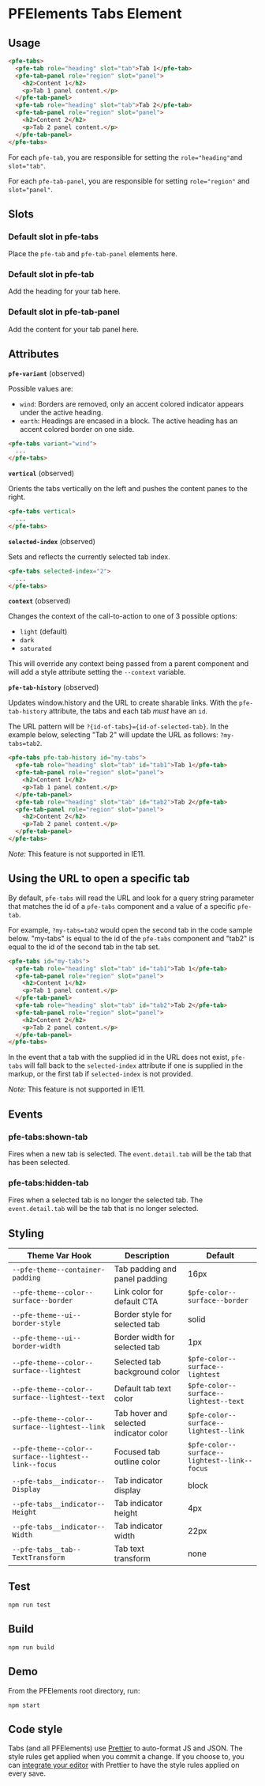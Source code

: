 # PFElements Tabs Element

## Usage

```html
<pfe-tabs>
  <pfe-tab role="heading" slot="tab">Tab 1</pfe-tab>
  <pfe-tab-panel role="region" slot="panel">
    <h2>Content 1</h2>
    <p>Tab 1 panel content.</p>
  </pfe-tab-panel>
  <pfe-tab role="heading" slot="tab">Tab 2</pfe-tab>
  <pfe-tab-panel role="region" slot="panel">
    <h2>Content 2</h2>
    <p>Tab 2 panel content.</p>
  </pfe-tab-panel>
</pfe-tabs>
```

For each `pfe-tab`, you are responsible for setting the `role="heading"`and
`slot="tab"`.

For each `pfe-tab-panel`, you are responsible for setting `role="region"` and
`slot="panel"`.

## Slots

### Default slot in pfe-tabs

Place the `pfe-tab` and `pfe-tab-panel` elements here.

### Default slot in pfe-tab

Add the heading for your tab here.

### Default slot in pfe-tab-panel

Add the content for your tab panel here.

## Attributes
**`pfe-variant`** (observed)

Possible values are:
- `wind`: Borders are removed, only an accent colored indicator appears under the active heading.
- `earth`: Headings are encased in a block. The active heading has an accent colored border on one side.

```html
<pfe-tabs variant="wind">
  ...
</pfe-tabs>
```

**`vertical`** (observed)

Orients the tabs vertically on the left and pushes the content panes to the right.

```html
<pfe-tabs vertical>
  ...
</pfe-tabs>
```

**`selected-index`** (observed)

Sets and reflects the currently selected tab index.

```html
<pfe-tabs selected-index="2">
  ...
</pfe-tabs>
```

**`context`** (observed)

Changes the context of the call-to-action to one of 3 possible options:
- `light` (default)
- `dark`
- `saturated`

This will override any context being passed from a parent component and will add a style attribute setting the `--context` variable.

**`pfe-tab-history`** (observed)

Updates window.history and the URL to create sharable links. With the
`pfe-tab-history` attribute, the tabs and each tab *must* have an `id`.

The URL pattern will be `?{id-of-tabs}={id-of-selected-tab}`. In the example
below, selecting "Tab 2" will update the URL as follows: `?my-tabs=tab2`.

```html
<pfe-tabs pfe-tab-history id="my-tabs">
  <pfe-tab role="heading" slot="tab" id="tab1">Tab 1</pfe-tab>
  <pfe-tab-panel role="region" slot="panel">
    <h2>Content 1</h2>
    <p>Tab 1 panel content.</p>
  </pfe-tab-panel>
  <pfe-tab role="heading" slot="tab" id="tab2">Tab 2</pfe-tab>
  <pfe-tab-panel role="region" slot="panel">
    <h2>Content 2</h2>
    <p>Tab 2 panel content.</p>
  </pfe-tab-panel>
</pfe-tabs>
```

*Note:* This feature is not supported in IE11.

## Using the URL to open a specific tab

By default, `pfe-tabs` will read the URL and look for a query string parameter
that matches the id of a `pfe-tabs` component and a value of a specific
`pfe-tab`.

For example, `?my-tabs=tab2` would open the second tab in the code sample below.
"my-tabs" is equal to the id of the `pfe-tabs` component and "tab2" is equal to
the id of the second tab in the tab set.

```html
<pfe-tabs id="my-tabs">
  <pfe-tab role="heading" slot="tab" id="tab1">Tab 1</pfe-tab>
  <pfe-tab-panel role="region" slot="panel">
    <h2>Content 1</h2>
    <p>Tab 1 panel content.</p>
  </pfe-tab-panel>
  <pfe-tab role="heading" slot="tab" id="tab2">Tab 2</pfe-tab>
  <pfe-tab-panel role="region" slot="panel">
    <h2>Content 2</h2>
    <p>Tab 2 panel content.</p>
  </pfe-tab-panel>
</pfe-tabs>
```

In the event that a tab with the supplied id in the URL does not exist,
`pfe-tabs` will fall back to the `selected-index` attribute if one is supplied
in the markup, or the first tab if `selected-index` is not provided.

*Note:* This feature is not supported in IE11.

## Events

### pfe-tabs:shown-tab

Fires when a new tab is selected. The `event.detail.tab` will be the tab that has been selected.

### pfe-tabs:hidden-tab

Fires when a selected tab is no longer the selected tab. The `event.detail.tab` will be the tab that is no longer selected.

## Styling

| Theme Var Hook | Description | Default |
| -------------- | ----------- | ------- |
| `--pfe-theme--container-padding` | Tab padding and panel padding | 16px |
| `--pfe-theme--color--surface--border` | Link color for default CTA | `$pfe-color--surface--border` |
| `--pfe-theme--ui--border-style` | Border style for selected tab | solid |
| `--pfe-theme--ui--border-width` | Border width for selected tab | 1px |
| `--pfe-theme--color--surface--lightest` | Selected tab background color | `$pfe-color--surface--lightest` |
| `--pfe-theme--color--surface--lightest--text` | Default tab text color | `$pfe-color--surface--lightest--text` |
| `--pfe-theme--color--surface--lightest--link` | Tab hover and selected indicator color | `$pfe-color--surface--lightest--link` |
| `--pfe-theme--color--surface--lightest--link--focus` | Focused tab outline color | `$pfe-color--surface--lightest--link--focus` |
| `--pfe-tabs__indicator--Display` | Tab indicator display | block |
| `--pfe-tabs__indicator--Height` | Tab indicator height | 4px |
| `--pfe-tabs__indicator--Width` | Tab indicator width | 22px |
| `--pfe-tabs__tab--TextTransform` | Tab text transform | none |

## Test

    npm run test

## Build

    npm run build

## Demo

From the PFElements root directory, run:

    npm start

## Code style

Tabs (and all PFElements) use [Prettier][prettier] to auto-format JS and JSON. The style rules get applied when you commit a change. If you choose to, you can [integrate your editor][prettier-ed] with Prettier to have the style rules applied on every save.

[prettier]: https://github.com/prettier/prettier/
[prettier-ed]: https://github.com/prettier/prettier/#editor-integration
[web-component-tester]: https://github.com/Polymer/web-component-tester
